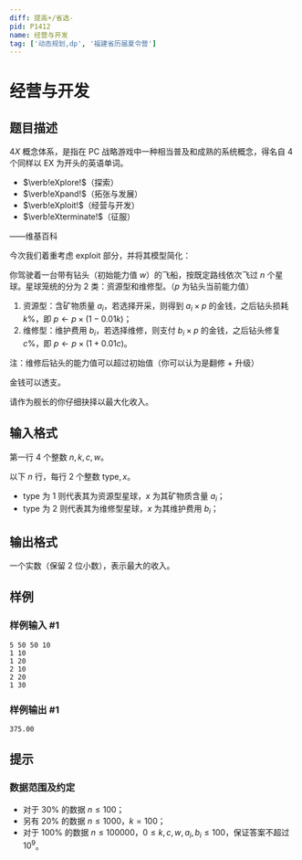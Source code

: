 ```yaml
---
diff: 提高+/省选-
pid: P1412
name: 经营与开发
tag: ['动态规划,dp', '福建省历届夏令营']
---
```

# 经营与开发
## 题目描述

$4X$ 概念体系，是指在 PC 战略游戏中一种相当普及和成熟的系统概念，得名自 $4$ 个同样以 EX 为开头的英语单词。

- $\verb!eXplore!$（探索）
- $\verb!eXpand!$（拓张与发展）
- $\verb!eXploit!$（经营与开发）
- $\verb!eXterminate!$（征服）

——维基百科

今次我们着重考虑 exploit 部分，并将其模型简化：

你驾驶着一台带有钻头（初始能力值 $w$）的飞船，按既定路线依次飞过 $n$ 个星球。星球笼统的分为 $2$ 类：资源型和维修型。（$p$ 为钻头当前能力值）

1. 资源型：含矿物质量 $a_i$，若选择开采，则得到 $a_i\times p$ 的金钱，之后钻头损耗 $k\%$，即 $p\gets p\times (1-0.01k)$；
2. 维修型：维护费用 $b_i$，若选择维修，则支付 $b_i\times p$ 的金钱，之后钻头修复 $c\%$，即 $p\gets p\times (1+0.01c)$。

注：维修后钻头的能力值可以超过初始值（你可以认为是翻修 + 升级）

金钱可以透支。

请作为舰长的你仔细抉择以最大化收入。
## 输入格式

第一行 $4$ 个整数 $n,k,c,w$。

以下 $n$ 行，每行 $2$ 个整数 $\mathrm{type},x$。

- $\mathrm{type}$ 为 $1$ 则代表其为资源型星球，$x$ 为其矿物质含量 $a_i$；
- $\mathrm{type}$ 为 $2$ 则代表其为维修型星球，$x$ 为其维护费用 $b_i$；
## 输出格式

一个实数（保留 $2$ 位小数），表示最大的收入。
## 样例

### 样例输入 #1
```
5 50 50 10
1 10
1 20
2 10
2 20
1 30

```
### 样例输出 #1
```
375.00
```
## 提示

### 数据范围及约定

- 对于 $30\%$ 的数据 $n \le 100$；
- 另有 $20\%$ 的数据 $n \le 1000$，$k=100$；
- 对于 $100\%$ 的数据 $n \le 100000$，$0 \le k,c,w,a_i,b_i \le 100$，保证答案不超过 $10^9$。
